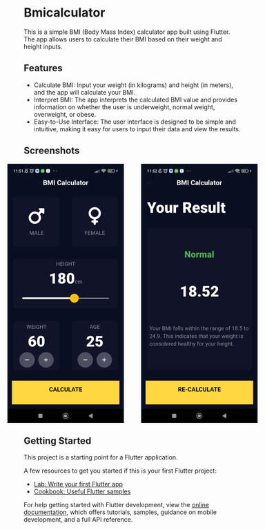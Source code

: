 # Bmicalculator

This is a simple BMI (Body Mass Index) calculator app built using Flutter. The app allows users to calculate their BMI based on their weight and height inputs.

## Features
- Calculate BMI: Input your weight (in kilograms) and height (in meters), and the app will calculate your BMI.
- Interpret BMI: The app interprets the calculated BMI value and provides information on whether the user is underweight, normal weight, overweight, or obese.
- Easy-to-Use Interface: The user interface is designed to be simple and intuitive, making it easy for users to input their data and view the results.

## Screenshots
<div style="display: flex; justify-content: center;">
  <img src="screenshot/Screenshot_1.png" alt="Screenshot HomePage" style="margin-right: 40px;">
  <img src="screenshot/Screenshot_2.png" alt="Screenshot ResultPage">
</div>





## Getting Started

This project is a starting point for a Flutter application.

A few resources to get you started if this is your first Flutter project:

- [Lab: Write your first Flutter app](https://docs.flutter.dev/get-started/codelab)
- [Cookbook: Useful Flutter samples](https://docs.flutter.dev/cookbook)

For help getting started with Flutter development, view the
[online documentation](https://docs.flutter.dev/), which offers tutorials,
samples, guidance on mobile development, and a full API reference.
